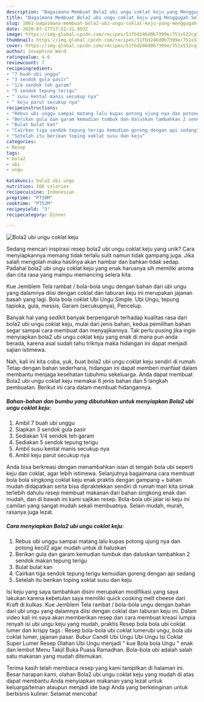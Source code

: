 ```yaml
---
description: "Bagaimana Membuat Bola2 ubi ungu coklat keju yang Menggugah Selera"
title: "Bagaimana Membuat Bola2 ubi ungu coklat keju yang Menggugah Selera"
slug: 1061-bagaimana-membuat-bola2-ubi-ungu-coklat-keju-yang-menggugah-selera
date: 2020-07-17T17:51:31.993Z
image: https://img-global.cpcdn.com/recipes/51fbd246d0b7399e/751x532cq70/bola2-ubi-ungu-coklat-keju-foto-resep-utama.jpg
thumbnail: https://img-global.cpcdn.com/recipes/51fbd246d0b7399e/751x532cq70/bola2-ubi-ungu-coklat-keju-foto-resep-utama.jpg
cover: https://img-global.cpcdn.com/recipes/51fbd246d0b7399e/751x532cq70/bola2-ubi-ungu-coklat-keju-foto-resep-utama.jpg
author: Josephine Ward
ratingvalue: 4.6
reviewcount: 7
recipeingredient:
- "7 buah ubi unggu"
- "3 sendok gula pasir"
- "1/4 sendok teh garam"
- "5 sendok tepung terigu"
- " susu kental manis secukup nya"
- " keju parut secukup nya"
recipeinstructions:
- "Rebus ubi unggu sampai matang lalu kupas potong ujung nya dan potong kecil2 agar mudah untuk di haluskan"
- "Berikan gula dan garam kemudian tumbuk dan daluskan tambahkan 2 sendok makan tepung terigu"
- "Bulat bulat kan"
- "Cairkan tiga sendok tepung terigu kemudian goreng dengan api sedang"
- "Setelah itu berikan toping xoklat susu dan keju"
categories:
- Resep
tags:
- bola2
- ubi
- ungu

katakunci: bola2 ubi ungu 
nutrition: 166 calories
recipecuisine: Indonesian
preptime: "PT30M"
cooktime: "PT52M"
recipeyield: "3"
recipecategory: Dinner

---
```



![Bola2 ubi ungu coklat keju](https://img-global.cpcdn.com/recipes/51fbd246d0b7399e/751x532cq70/bola2-ubi-ungu-coklat-keju-foto-resep-utama.jpg)

Sedang mencari inspirasi resep bola2 ubi ungu coklat keju yang unik? Cara menyiapkannya memang tidak terlalu sulit namun tidak gampang juga. Jika salah mengolah maka hasilnya akan hambar dan bahkan tidak sedap. Padahal bola2 ubi ungu coklat keju yang enak harusnya sih memiliki aroma dan cita rasa yang mampu memancing selera kita.

Kue Jemblem Tela rambat / bola-bola ungu dengan bahan dari ubi ungu yang dalamnya diisi dengan coklat dan taburan keju ini merupakan jajanan basah yang lagi. Bola bola coklat Ubi Ungu Simple. Ubi Ungu, tepung tapioka, gula, messis, Garam (secukupnya), Pencelup.

Banyak hal yang sedikit banyak berpengaruh terhadap kualitas rasa dari bola2 ubi ungu coklat keju, mulai dari jenis bahan, kedua pemilihan bahan segar sampai cara membuat dan menyajikannya. Tak perlu pusing jika ingin menyiapkan bola2 ubi ungu coklat keju yang enak di mana pun anda berada, karena asal sudah tahu triknya maka hidangan ini dapat menjadi sajian istimewa.


Nah, kali ini kita coba, yuk, buat bola2 ubi ungu coklat keju sendiri di rumah. Tetap dengan bahan sederhana, hidangan ini dapat memberi manfaat dalam membantu menjaga kesehatan tubuhmu sekeluarga. Anda dapat membuat Bola2 ubi ungu coklat keju memakai 6 jenis bahan dan 5 langkah pembuatan. Berikut ini cara dalam membuat hidangannya.

<!--inarticleads1-->

##### Bahan-bahan dan bumbu yang dibutuhkan untuk menyiapkan Bola2 ubi ungu coklat keju:

1. Ambil 7 buah ubi unggu
1. Siapkan 3 sendok gula pasir
1. Sediakan 1/4 sendok teh garam
1. Sediakan 5 sendok tepung terigu
1. Ambil  susu kental manis secukup nya
1. Ambil  keju parut secukup nya


Anda bisa berkreasi dengan menambahkan isian di tengah bola ubi seperti keju dan coklat, agar lebih istimewa. Selanjutnya bagaimana cara membuat bola bola singkong coklat keju enak praktis dengan gampang + bahan mudah didapatkan serta bisa dipraktekkan sendiri di rumah mari kita simak terlebih dahulu resep membuat makanan dari bahan singkong enak dan mudah, dan di bawah ini kami sajikan resep. Bola-bola ubi jalar isi keju ini camilan yang sangat mudah sekali membuatnya. Selain mudah, murah, rasanya juga lezat. 

<!--inarticleads2-->

##### Cara menyiapkan Bola2 ubi ungu coklat keju:

1. Rebus ubi unggu sampai matang lalu kupas potong ujung nya dan potong kecil2 agar mudah untuk di haluskan
1. Berikan gula dan garam kemudian tumbuk dan daluskan tambahkan 2 sendok makan tepung terigu
1. Bulat bulat kan
1. Cairkan tiga sendok tepung terigu kemudian goreng dengan api sedang
1. Setelah itu berikan toping xoklat susu dan keju


Isi keju yang saya tambahkan disini merupakan modifikasi yang saya lakukan karena kebetulan saya memiliki quick cooking melt cheese dari Kraft di kulkas. Kue Jemblem Tela rambat / bola-bola ungu dengan bahan dari ubi ungu yang dalamnya diisi dengan coklat dan taburan keju ini. Dalam video kali ini saya akan memberikan resep dan cara membuat kreasi lumpia renyah isi ubi ungu keju yang mudah, praktis Resep bola bola ubi coklat lumer dan krispy tags : Resep bola-bola ubi coklat lumerubi ungu, bola ubi coklat lumer, jajanan pasar. Bubur Candil Ubi Ungu Ubi Ungu Isi Coklat Super Lumer Resep Olahan Ubi Ungu menjadi &#34; kue Bola bola Ungu &#34; enak dan lembut Menu Takjil Buka Puasa Ramadhan. Bola-bola ubi adalah salah satu makanan yang mudah ditemukan. 

Terima kasih telah membaca resep yang kami tampilkan di halaman ini. Besar harapan kami, olahan Bola2 ubi ungu coklat keju yang mudah di atas dapat membantu Anda menyiapkan makanan yang lezat untuk keluarga/teman ataupun menjadi ide bagi Anda yang berkeinginan untuk berbisnis kuliner. Selamat mencoba!
